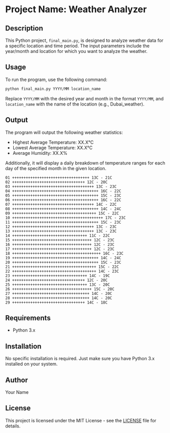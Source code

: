 # Project Name: Weather Analyzer

## Description
This Python project, `final_main.py`, is designed to analyze weather data for a specific location and time period. The input parameters include the year/month and location for which you want to analyze the weather.

## Usage
To run the program, use the following command:

```bash
python final_main.py YYYY/MM location_name
```

Replace `YYYY/MM` with the desired year and month in the format `YYYY/MM`, and `location_name` with the name of the location (e.g., Dubai_weather).

## Output
The program will output the following weather statistics:

- Highest Average Temperature: XX.X°C
- Lowest Average Temperature: XX.X°C
- Average Humidity: XX.X%

Additionally, it will display a daily breakdown of temperature ranges for each day of the specified month in the given location.

```plaintext
01 ++++++++++++++++++++++++++++++++++ 13C - 21C
02 ++++++++++++++++++++++++++++++++ 12C - 20C
03 ++++++++++++++++++++++++++++++++++++ 13C - 23C
04 ++++++++++++++++++++++++++++++++++++++ 16C - 22C
05 ++++++++++++++++++++++++++++++++++++++ 15C - 23C
06 ++++++++++++++++++++++++++++++++++++++ 16C - 22C
07 ++++++++++++++++++++++++++++++++++++ 14C - 22C
08 ++++++++++++++++++++++++++++++++++++++ 14C - 24C
09 +++++++++++++++++++++++++++++++++++++ 15C - 22C
10 ++++++++++++++++++++++++++++++++++++++++ 17C - 23C
11 ++++++++++++++++++++++++++++++++++++++ 15C - 23C
12 ++++++++++++++++++++++++++++++++++++ 13C - 23C
13 ++++++++++++++++++++++++++++++++++++ 13C - 23C
14 +++++++++++++++++++++++++++++++++ 11C - 22C
15 +++++++++++++++++++++++++++++++++++ 12C - 23C
16 +++++++++++++++++++++++++++++++++++ 12C - 23C
17 +++++++++++++++++++++++++++++++++++ 12C - 23C
18 +++++++++++++++++++++++++++++++++++++++ 16C - 23C
19 ++++++++++++++++++++++++++++++++++++++ 14C - 24C
20 ++++++++++++++++++++++++++++++++++++++ 15C - 23C
21 +++++++++++++++++++++++++++++++++++++ 15C - 22C
22 +++++++++++++++++++++++++++++++++++++ 14C - 23C
23 +++++++++++++++++++++++++++++++++ 14C - 19C
24 ++++++++++++++++++++++++++++++++ 12C - 20C
25 +++++++++++++++++++++++++++++++++ 13C - 20C
26 +++++++++++++++++++++++++++++++++++ 15C - 20C
27 ++++++++++++++++++++++++++++++++++ 14C - 20C
28 ++++++++++++++++++++++++++++++++++ 14C - 20C
29 ++++++++++++++++++++++++++++++++ 14C - 18C
```

## Requirements
- Python 3.x

## Installation
No specific installation is required. Just make sure you have Python 3.x installed on your system.

## Author
Your Name

## License
This project is licensed under the MIT License - see the [LICENSE](LICENSE) file for details.
